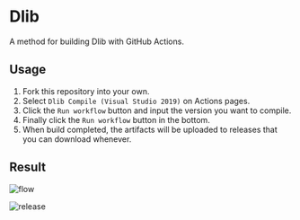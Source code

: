 # Dlib

A method for building Dlib with GitHub Actions.

## Usage

1. Fork this repository into your own.
2. Select `Dlib Compile (Visual Studio 2019)` on Actions pages.
3. Click the `Run workflow` button and input the version you want to compile.
4. Finally click the `Run workflow` button in the bottom.
5. When build completed, the artifacts will be uploaded to releases that you can download whenever.

## Result

![flow](https://raw.githubusercontent.com/yuzuhakuon/Dlib/main/doc/01.jpg "flow")

![release](https://raw.githubusercontent.com/yuzuhakuon/Dlib/main/doc/02.jpg "release")
